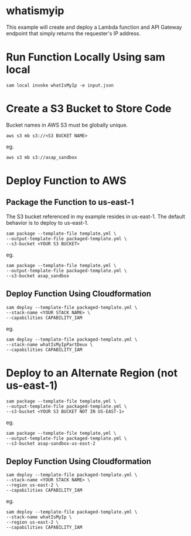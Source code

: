 # whatismyip

This example will create and deploy a Lambda function and API Gateway endpoint that simply returns the requester's IP address.

# Run Function Locally Using sam local

```
sam local invoke whatIsMyIp -e input.json
```

# Create a S3 Bucket to Store Code

Bucket names in AWS S3 must be globally unique.

```
aws s3 mb s3://<S3 BUCKET NAME>
```

eg.

```
aws s3 mb s3://asap_sandbox
```

# Deploy Function to AWS

## Package the Function to us-east-1

The S3 bucket referenced in my example resides in us-east-1.  The default behavior is to deploy to us-east-1.

```
sam package --template-file template.yml \
--output-template-file packaged-template.yml \
--s3-bucket <YOUR S3 BUCKET>
```

eg.

```
sam package --template-file template.yml \
--output-template-file packaged-template.yml \
--s3-bucket asap_sandbox
```

## Deploy Function Using Cloudformation

```
sam deploy --template-file packaged-template.yml \
--stack-name <YOUR STACK NAME> \
--capabilities CAPABILITY_IAM
```

eg.

```
sam deploy --template-file packaged-template.yml \
--stack-name whatIsMyIpPartDeux \
--capabilities CAPABILITY_IAM
```

# Deploy to an Alternate Region (not us-east-1)

```
sam package --template-file template.yml \
--output-template-file packaged-template.yml \
--s3-bucket <YOUR S3 BUCKET NOT IN US-EAST-1>
```

eg.

```
sam package --template-file template.yml \
--output-template-file packaged-template.yml \
--s3-bucket asap-sandbox-us-east-2
```

## Deploy Function Using Cloudformation

```
sam deploy --template-file packaged-template.yml \
--stack-name <YOUR STACK NAME> \
--region us-east-2 \
--capabilities CAPABILITY_IAM
```

eg.

```
sam deploy --template-file packaged-template.yml \
--stack-name whatIsMyIp \
--region us-east-2 \
--capabilities CAPABILITY_IAM
```
